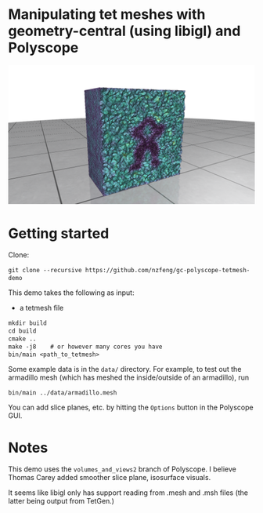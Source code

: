 # Manipulating tet meshes with geometry-central (using libigl) and Polyscope

![teaser](data/teaser.png?raw=true)

# Getting started

Clone:
```
git clone --recursive https://github.com/nzfeng/gc-polyscope-tetmesh-demo
```

This demo takes the following as input:
* a tetmesh file

```
mkdir build
cd build
cmake ..
make -j8	# or however many cores you have
bin/main <path_to_tetmesh>
```

Some example data is in the `data/` directory. For example, to test out the armadillo mesh (which has meshed the inside/outside of an armadillo), run

```
bin/main ../data/armadillo.mesh
```
You can add slice planes, etc. by hitting the `Options` button in the Polyscope GUI.

# Notes

This demo uses the `volumes_and_views2` branch of Polyscope. I believe Thomas Carey added smoother slice plane, isosurface visuals. 

It seems like libigl only has support reading from .mesh and .msh files (the latter being output from TetGen.)
